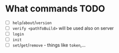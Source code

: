 # What commands TODO

-   [ ] `help`/`about`/`version`
-   [ ] `verify <pathToBuild>` will be used also on server
-   [ ] `login`
-   [ ] `init`
-   [ ] `set`/`get`/`remove` - things like `token`,...
